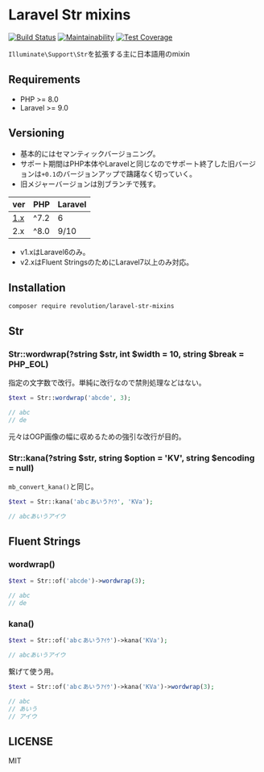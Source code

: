 # Laravel Str mixins

[![Build Status](https://travis-ci.com/kawax/laravel-str-mixins.svg?branch=master)](https://travis-ci.com/kawax/laravel-str-mixins)
[![Maintainability](https://api.codeclimate.com/v1/badges/7385d9bdf46e14412d33/maintainability)](https://codeclimate.com/github/kawax/laravel-str-mixins/maintainability)
[![Test Coverage](https://api.codeclimate.com/v1/badges/7385d9bdf46e14412d33/test_coverage)](https://codeclimate.com/github/kawax/laravel-str-mixins/test_coverage)

`Illuminate\Support\Str`を拡張する主に日本語用のmixin

## Requirements
- PHP >= 8.0
- Laravel >= 9.0

## Versioning
- 基本的にはセマンティックバージョニング。
- サポート期間はPHP本体やLaravelと同じなのでサポート終了した旧バージョンは`+0.1`のバージョンアップで躊躇なく切っていく。
- 旧メジャーバージョンは別ブランチで残す。

| ver                                                         | PHP  | Laravel |
|-------------------------------------------------------------|------|---------|
| [1.x](https://github.com/kawax/laravel-str-mixins/tree/1.x) | ^7.2 | 6       |
| 2.x                                                         | ^8.0 | 9/10    |

- v1.xはLaravel6のみ。
- v2.xはFluent StringsのためにLaravel7以上のみ対応。

## Installation
```
composer require revolution/laravel-str-mixins
```

## Str

### Str::wordwrap(?string $str, int $width = 10, string $break = PHP_EOL)
指定の文字数で改行。単純に改行なので禁則処理などはない。

```php
$text = Str::wordwrap('abcde', 3);

// abc
// de
```

元々はOGP画像の幅に収めるための強引な改行が目的。

### Str::kana(?string $str, string $option = 'KV', string $encoding = null)
`mb_convert_kana()`と同じ。

```php
$text = Str::kana('abｃあいうｱｲｳ', 'KVa');

// abcあいうアイウ
```

## Fluent Strings

### wordwrap()

```php
$text = Str::of('abcde')->wordwrap(3);

// abc
// de
```

### kana()

```php
$text = Str::of('abｃあいうｱｲｳ')->kana('KVa');

// abcあいうアイウ
```

繋げて使う用。

```php
$text = Str::of('abｃあいうｱｲｳ')->kana('KVa')->wordwrap(3);

// abc
// あいう
// アイウ
```

## LICENSE
MIT  

